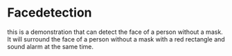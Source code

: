 # Facedetection
this is a demonstration that can detect the face of a person without a mask. It will surround the face of a person without a mask with a red rectangle and sound alarm at the same time. 
